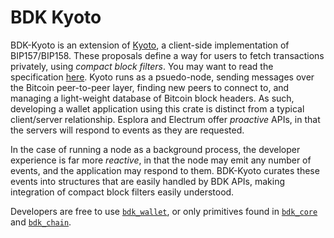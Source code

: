 # BDK Kyoto

BDK-Kyoto is an extension of [Kyoto](https://github.com/rustaceanrob/kyoto), a client-side implementation of BIP157/BIP158.
These proposals define a way for users to fetch transactions privately, using _compact block filters_.
You may want to read the specification [here](https://github.com/bitcoin/bips/blob/master/bip-0158.mediawiki).
Kyoto runs as a psuedo-node, sending messages over the Bitcoin peer-to-peer layer, finding new peers to connect to, and managing a
light-weight database of Bitcoin block headers. As such, developing a wallet application using this crate is distinct from a typical
client/server relationship. Esplora and Electrum offer _proactive_ APIs, in that the servers will respond to events as they are requested.

In the case of running a node as a background process, the developer experience is far more _reactive_, in that the node may emit any number of events, and the application may respond to them. BDK-Kyoto curates these events into structures that are easily handled by BDK APIs, making integration of compact block filters easily understood.

Developers are free to use [`bdk_wallet`](https://docs.rs/bdk_wallet/latest/bdk_wallet/), or only primitives found in [`bdk_core`](https://docs.rs/bdk_core/latest/bdk_core/) and [`bdk_chain`](https://docs.rs/bdk_chain/latest/bdk_chain/).
